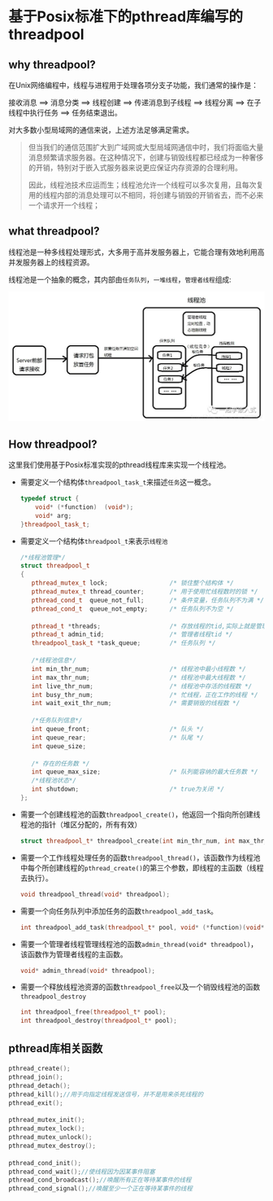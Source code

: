 # 基于Posix标准下的pthread库编写的threadpool

## why threadpool?

在Unix网络编程中，线程与进程用于处理各项分支子功能，我们通常的操作是：

接收消息 ==> 消息分类 ==> 线程创建 ==> 传递消息到子线程 ==> 线程分离 ==> 在子线程中执行任务 ==> 任务结束退出。

对大多数小型局域网的通信来说，上述方法足够满足需求。

> 但当我们的通信范围扩大到广域网或大型局域网通信中时，我们将面临大量消息频繁请求服务器。在这种情况下，创建与销毁线程都已经成为一种奢侈的开销，特别对于嵌入式服务器来说更应保证内存资源的合理利用。
>
> 因此，线程池技术应运而生；线程池允许一个线程可以多次复用，且每次复用的线程内部的消息处理可以不相同，将创建与销毁的开销省去，而不必来一个请求开一个线程；

## what threadpool?

线程池是一种多线程处理形式，大多用于高并发服务器上，它能合理有效地利用高并发服务器上的线程资源。

线程池是一个抽象的概念，其内部由`任务队列`，`一堆线程`，`管理者线程`组成:

![](./线程池-1.jpg)



## How threadpool?

这里我们使用基于Posix标准实现的pthread线程库来实现一个线程池。

* 需要定义一个结构体`threadpool_task_t`来描述`任务`这一概念。

  ```cpp
  typedef struct {
      void* (*function)  (void*);
      void* arg;
  }threadpool_task_t;
  ```

  

* 需要定义一个结构体`threadpool_t`来表示`线程池`

  ```cpp
  /*线程池管理*/
  struct threadpool_t
  {
     pthread_mutex_t lock;                 /* 锁住整个结构体 */
     pthread_mutex_t thread_counter;       /* 用于使用忙线程数时的锁 */
     pthread_cond_t  queue_not_full;       /* 条件变量，任务队列不为满 */
     pthread_cond_t  queue_not_empty;      /* 任务队列不为空 */
  
     pthread_t *threads;                   /* 存放线程的tid,实际上就是管理了线 数组 */
     pthread_t admin_tid;                  /* 管理者线程tid */
     threadpool_task_t *task_queue;        /* 任务队列 */
  
     /*线程池信息*/
     int min_thr_num;                      /* 线程池中最小线程数 */
     int max_thr_num;                      /* 线程池中最大线程数 */
     int live_thr_num;                     /* 线程池中存活的线程数 */
     int busy_thr_num;                     /* 忙线程，正在工作的线程 */
     int wait_exit_thr_num;                /* 需要销毁的线程数 */
  
     /*任务队列信息*/
     int queue_front;                      /* 队头 */
     int queue_rear;                       /* 队尾 */
     int queue_size; 
  
     /* 存在的任务数 */
     int queue_max_size;                   /* 队列能容纳的最大任务数 */
     /*线程池状态*/
     int shutdown;                         /* true为关闭 */
  };
  ```

* 需要一个创建线程池的函数`threadpool_create()`，他返回一个指向所创建线程池的指针（堆区分配的，所有有效）

  ```cpp
  struct threadpool_t* threadpool_create(int min_thr_num, int max_thr_num, int queue_max_size);
  ```

* 需要一个工作线程处理任务的函数`threadpool_thread()`，该函数作为线程池中每个所创建线程的`pthread_create()`的第三个参数，即线程的主函数（线程去执行）。

  ```cpp
  void threadpool_thread(void* threadpool);
  ```

* 需要一个向任务队列中添加任务的函数`threadpool_add_task`。

  ```cpp
  int threadpool_add_task(threadpool_t* pool, void* (*function)(void* arg), void* arg);
  ```

* 需要一个管理者线程管理线程池的函数`admin_thread(void* threadpool)`，该函数作为管理者线程的主函数。

  ```cpp
  void* admin_thread(void* threadpool);
  ```

* 需要一个释放线程池资源的函数`threadpool_free`以及一个销毁线程池的函数`threadpool_destroy`

  ```cpp
  int threadpool_free(threadpool_t* pool);
  int threadpool_destroy(threadpool_t* pool);
  ```

  



## pthread库相关函数

```cpp
pthread_create();
pthread_join();
pthread_detach();
pthread_kill();//用于向指定线程发送信号，并不是用来杀死线程的
pthread_exit();
    
pthread_mutex_init();
pthread_mutex_lock();
pthread_mutex_unlock();
pthread_mutex_destroy();

pthread_cond_init();
pthread_cond_wait();//使线程因为因某事件阻塞
pthread_cond_broadcast();//唤醒所有正在等待某事件的线程
pthread_cond_signal();//唤醒至少一个正在等待某事件的线程
```

